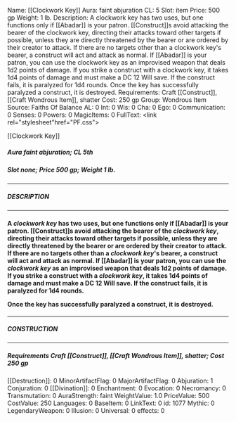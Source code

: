 Name: [[Clockwork Key]]
Aura: faint abjuration
CL: 5
Slot: item
Price: 500 gp
Weight: 1 lb.
Description: A clockwork key has two uses, but one functions only if [[Abadar]] is your patron. [[Construct]]s avoid attacking the bearer of the clockwork key, directing their attacks toward other targets if possible, unless they are directly threatened by the bearer or are ordered by their creator to attack. If there are no targets other than a clockwork key's bearer, a construct will act and attack as normal. If [[Abadar]] is your patron, you can use the clockwork key as an improvised weapon that deals 1d2 points of damage. If you strike a construct with a clockwork key, it takes 1d4 points of damage and must make a DC 12 Will save. If the construct fails, it is paralyzed for 1d4 rounds. Once the key has successfully paralyzed a construct, it is destroyed.
Requirements: Craft [[Construct]], [[Craft Wondrous Item]], shatter
Cost: 250 gp
Group: Wondrous Item
Source: Faiths Of Balance
AL: 0
Int: 0
Wis: 0
Cha: 0
Ego: 0
Communication: 0
Senses: 0
Powers: 0
MagicItems: 0
FullText: <link rel="stylesheet"href="PF.css"><div class="heading"><p class="alignleft">[[Clockwork Key]]</p><div style="clear: both;"></div></div><div><h5><b>Aura </b>faint abjuration; <b>CL </b>5th</h5><h5><b>Slot </b>none; <b>Price </b>500 gp; <b>Weight </b>1 lb.</h5></div><hr/><div><h5><b>DESCRIPTION</b></h5></div><hr/><div><h4><p>A <i><i>clockwork</i> key</i> has two uses, but one functions only if [[Abadar]] is your patron. [[Construct]]s avoid attacking the bearer of the <i><i>clockwork</i> key</i>, directing their attacks toward other targets if possible, unless they are directly threatened by the bearer or are ordered by their creator to attack. If there are no targets other than a <i><i>clockwork</i> key</i>'s bearer, a construct will act and attack as normal. If [[Abadar]] is your patron, you can use the <i><i>clockwork</i> key</i> as an improvised weapon that deals 1d2 points of damage. If you strike a construct with a <i><i>clockwork</i> key</i>, it takes 1d4 points of damage and must make a DC 12 Will save. If the construct fails, it is paralyzed for 1d4 rounds.</p><p>Once the key has successfully paralyzed a construct, it is destroyed.</p></h4></div><hr/><div><h5><b>CONSTRUCTION</b></h5></div><hr/><div><h5><b>Requirements </b>Craft [[Construct]], [[Craft Wondrous Item]], <i>shatter</i>; <b>Cost </b>250 gp</h5></div>
[[Destruction]]: 0
MinorArtifactFlag: 0
MajorArtifactFlag: 0
Abjuration: 1
Conjuration: 0
[[Divination]]: 0
Enchantment: 0
Evocation: 0
Necromancy: 0
Transmutation: 0
AuraStrength: faint
WeightValue: 1.0
PriceValue: 500
CostValue: 250
Languages: 0
BaseItem: 0
LinkText: 0
id: 1077
Mythic: 0
LegendaryWeapon: 0
Illusion: 0
Universal: 0
effects: 0
